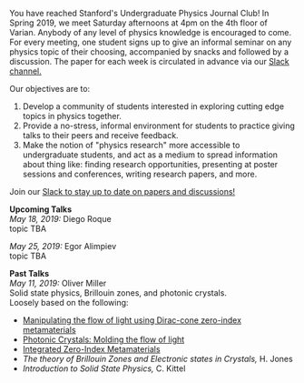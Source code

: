 You have reached Stanford's Undergraduate Physics Journal Club! In Spring 2019, we meet Saturday afternoons at 4pm on the 4th floor of Varian. Anybody of any level of physics knowledge is encouraged to come. For every meeting, one student signs up to give an informal seminar on any physics topic of their choosing, accompanied by snacks and followed by a discussion. The paper for each week is circulated in advance via our [Slack channel.](https://join.slack.com/t/physicsjournalclub/shared_invite/enQtNTkwMjUyNTk1NzYyLTZmZDU1NTVkMDliMzhmNjdmN2Q3MmM0ZjljOGMzYjI0YzAyMTBkNGU1NmE0OWQ4ZDdjOGRlNTI5ZDU0MDY5MjM)

Our objectives are to: 
1. Develop a community of students interested in exploring cutting edge topics in physics together.
2. Provide a no-stress, informal environment for students to practice giving talks to their peers and receive feedback.   
3. Make the notion of "physics research" more accessible to undergraduate students, and act as a medium to spread information about thing like: finding research opportunities, presenting at poster sessions and conferences, writing research papers, and more. 

Join our [Slack to stay up to date on papers and discussions!](https://join.slack.com/t/physicsjournalclub/shared_invite/enQtNTkwMjUyNTk1NzYyLTZmZDU1NTVkMDliMzhmNjdmN2Q3MmM0ZjljOGMzYjI0YzAyMTBkNGU1NmE0OWQ4ZDdjOGRlNTI5ZDU0MDY5MjM)

**Upcoming Talks**  
*May 18, 2019:* Diego Roque  
topic TBA

*May 25, 2019:* Egor Alimpiev  
topic TBA

**Past Talks**  
*May 11, 2019:* Oliver Miller   
Solid state physics, Brillouin zones, and photonic crystals.  
Loosely based on the following:
- [Manipulating the flow of light using Dirac-cone zero-index metamaterials](https://iopscience.iop.org/article/10.1088/1361-6633/aad3e5/meta)
- [Photonic Crystals: Molding the flow of light](http://ab-initio.mit.edu/book/)
- [Integrated Zero-Index Metamaterials](https://www.osapublishing.org/abstract.cfm?URI=IPRSN-2018-ITh3J.3)
- *The theory of Brillouin Zones and Electronic states in Crystals,* H. Jones
- *Introduction to Solid State Physics,* C. Kittel
